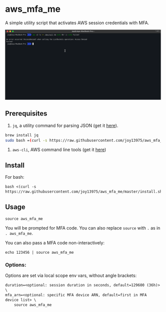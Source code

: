 # aws_mfa_me

A simple utility script that activates AWS session credentials with MFA.

![Demo](demo.gif)

## Prerequisites
1. `jq`, a utility command for parsing JSON (get it [here](https://stedolan.github.io/jq/download/)).
```bash
brew install jq
sudo bash =(curl -s https://raw.githubusercontent.com/joy13975/aws_mfa_me/master/install.sh)
```
1. `aws-cli`, AWS command line tools (get it [here](https://docs.aws.amazon.com/cli/latest/userguide/cli-chap-install.html))

## Install
For bash:
```shell
bash <(curl -s https://raw.githubusercontent.com/joy13975/aws_mfa_me/master/install.sh)
```

## Usage
```shell
source aws_mfa_me
```

You will be prompted for MFA code. You can also replace `source` with `.` as in `. aws_mfa_me`.

You can also pass a MFA code non-interactively:
```shell
echo 123456 | source aws_mfa_me
```

### Options:

Options are set via local scope env vars, without angle brackets:
```shell
duration=<optional: session duration in seconds, default=129600 (36h)> \
mfa_arn=<optional: specific MFA device ARN, default=first in MFA device list> \
    source aws_mfa_me
```
